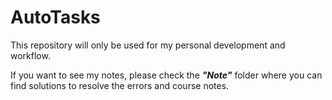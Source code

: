 # AutoTasks
This repository will only be used for my personal development and workflow.

If you want to see my notes, please check the ***"Note"*** folder where you can find solutions to resolve the errors and course notes.


